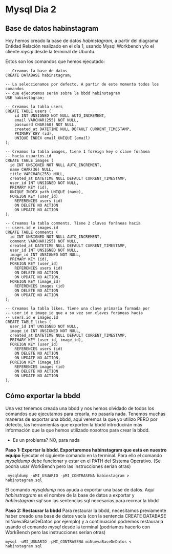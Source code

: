 # Mysql Dia 2

## Base de datos habinstagram
Hoy hemos creado la base de datos *habinstagram*, a partir del diagrama Entidad Relación realizado en el día 1, usando Mysql Workbench y/o el cliente *mysql* desde la terminal de Ubuntu.

Estos son los comandos que hemos ejecutado:
```
-- Creamos la base de datos
CREATE DATABASE habinstagram;

-- La seleccionamos por defecto. A partir de este momento todos los comandos
-- que ejecutemos serán sobre la bbdd habinstagram
USE habinstagram;

-- Creamos la tabla users
CREATE TABLE users (
	id INT UNSIGNED NOT NULL AUTO_INCREMENT,
    email VARCHAR(255) NOT NULL,
    password CHAR(60) NOT NULL,
    created_at DATETIME NULL DEFAULT CURRENT_TIMESTAMP,
    PRIMARY KEY (id),
    UNIQUE INDEX email_UNIQUE (email)
);

-- Creamos la tabla images, tiene 1 foreign key o clave foránea
-- hacia usuarios.id
CREATE TABLE images (
  id INT UNSIGNED NOT NULL AUTO_INCREMENT,
  name CHAR(36) NULL,
  title VARCHAR(255) NULL,
  created_at DATETIME NULL DEFAULT CURRENT_TIMESTAMP,
  user_id INT UNSIGNED NOT NULL,
  PRIMARY KEY (id),
  UNIQUE INDEX path_UNIQUE (name),
  FOREIGN KEY (user_id)
	REFERENCES users (id)
    ON DELETE NO ACTION
    ON UPDATE NO ACTION
);

-- Creamos la tabla comments. Tiene 2 claves foráneas hacia
-- users.id e images.id
CREATE TABLE comments (
  id INT UNSIGNED NOT NULL AUTO_INCREMENT,
  comment VARCHAR(255) NOT NULL,
  created_at DATETIME NULL DEFAULT CURRENT_TIMESTAMP,
  user_id INT UNSIGNED NOT NULL,
  image_id INT UNSIGNED NOT NULL,
  PRIMARY KEY (id),
  FOREIGN KEY (user_id)
	REFERENCES users (id)
    ON DELETE NO ACTION
    ON UPDATE NO ACTION,
  FOREIGN KEY (image_id)
	REFERENCES images (id)
    ON DELETE NO ACTION
    ON UPDATE NO ACTION
);

-- Creamos la tabla likes. Tiene una clave primaria formada por
-- user_id e image_id que a su vez son claves foráneas hacia
-- users.id e images.id
CREATE TABLE likes (
  user_id INT UNSIGNED NOT NULL,
  image_id INT UNSIGNED NOT NULL,
  created_at DATETIME NULL DEFAULT CURRENT_TIMESTAMP,
  PRIMARY KEY (user_id, image_id),
  FOREIGN KEY (user_id)
	REFERENCES users (id)
    ON DELETE NO ACTION
    ON UPDATE NO ACTION,
  FOREIGN KEY (image_id)
	REFERENCES images (id)
    ON DELETE NO ACTION
    ON UPDATE NO ACTION
);
```

## Cómo exportar la bbdd
Una vez tenemos creada una bbdd y nos hemos olvidado de todos los comandos que ejecutamos para crearla, no pasaría nada.
Tenemos muchas maneras de exportar una bbdd, aquí veremos la que yo utilizo PERO por defecto, las herramientas que exporten la bbdd introducirán más información que la que hemos utilizado nosotros para crear la bbdd.

* Es un problema? NO, para nada

**Paso 1: Exportar la bbdd. Exportaremos habinstagram que está en nuestro equipo**
Ejecutar el siguiente comando en la terminal. Para ello el comando *mysqldump* debe funcionar y estar en el PATH del Sistema Operativo. (Se podría usar WorkBench pero las instrucciones serían otras)
```
 mysqldump -uMI_USUARIO -pMI_CONTRASENA habinstagram > habinstagram.sql
```
El comando *mysqldump* nos ayuda a exportar una base de datos. Aquí *habinstragram* es el nombre de la base de datos a exportar y *habinstagram.sql* son las sentencias sql necesarias para recrear la bbdd

**Paso 2: Restaurar la bbdd**
Para restaurar la bbdd, necesitamos previamente haber creado una base de datos vacía (con la sentencia CREATE DATABASE miNuevaBaseDeDatos por ejemplo) y a continuación podremos restaurarla usando el comando *mysql* desde la terminal (podríamos hacerlo con WorkBench pero las instrucciones serían otras)
```
mysql -uMI_USUARIO -pMI_CONTRASENA miNuevaBaseDeDatos < habinstagram.sql
```